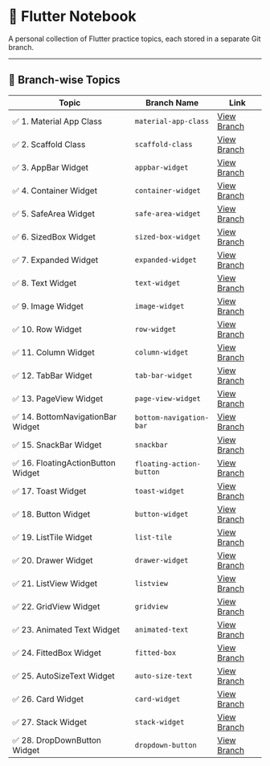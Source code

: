 # 📘 Flutter Notebook

A personal collection of Flutter practice topics, each stored in a separate Git branch.

---

## 📂 Branch-wise Topics

| Topic             | Branch Name            | Link                                                                 |
|------------------|------------------------|----------------------------------------------------------------------|
| ✅ 1. Material App Class | `material-app-class`               | [View Branch](https://github.com/monir996/flutter-notebook/tree/material-app-class) |
| ✅ 2. Scaffold Class | `scaffold-class`               | [View Branch](https://github.com/monir996/flutter-notebook/tree/scaffold-class) |
| ✅ 3. AppBar Widget | `appbar-widget`               | [View Branch](https://github.com/monir996/flutter-notebook/tree/appbar-widget) |
| ✅ 4. Container Widget | `container-widget`               | [View Branch](https://github.com/monir996/flutter-notebook/tree/container-widget) |
| ✅ 5. SafeArea Widget | `safe-area-widget`               | [View Branch](https://github.com/monir996/flutter-notebook/tree/safe-area-widget) |
| ✅ 6. SizedBox Widget | `sized-box-widget`               | [View Branch](https://github.com/monir996/flutter-notebook/tree/sized-box-widget) |
| ✅ 7. Expanded Widget | `expanded-widget`               | [View Branch](https://github.com/monir996/flutter-notebook/tree/expanded-widget) |
| ✅ 8. Text Widget | `text-widget`               | [View Branch](https://github.com/monir996/flutter-notebook/tree/text-widget) |
| ✅ 9. Image Widget | `image-widget`               | [View Branch](https://github.com/monir996/flutter-notebook/tree/image-widget) |
| ✅ 10. Row Widget | `row-widget`               | [View Branch](https://github.com/monir996/flutter-notebook/tree/row-widget) |
| ✅ 11. Column Widget | `column-widget`               | [View Branch](https://github.com/monir996/flutter-notebook/tree/column-widget) |
| ✅ 12. TabBar Widget | `tab-bar-widget`               | [View Branch](https://github.com/monir996/flutter-notebook/tree/tab-bar-widget) |
| ✅ 13. PageView Widget | `page-view-widget`               | [View Branch](https://github.com/monir996/flutter-notebook/tree/page-view-widget) |
| ✅ 14. BottomNavigationBar Widget | `bottom-navigation-bar`               | [View Branch](https://github.com/monir996/flutter-notebook/tree/bottom-navigation-bar) |
| ✅ 15. SnackBar Widget | `snackbar`               | [View Branch](https://github.com/monir996/flutter-notebook/tree/snackbar) |
| ✅ 16. FloatingActionButton Widget | `floating-action-button`               | [View Branch](https://github.com/monir996/flutter-notebook/tree/floating-action-button) |
| ✅ 17. Toast Widget | `toast-widget`               | [View Branch](https://github.com/monir996/flutter-notebook/tree/toast-widget) |
| ✅ 18. Button Widget | `button-widget`               | [View Branch](https://github.com/monir996/flutter-notebook/tree/button-widget) |
| ✅ 19. ListTile Widget | `list-tile`               | [View Branch](https://github.com/monir996/flutter-notebook/tree/list-tile) |
| ✅ 20. Drawer Widget | `drawer-widget`               | [View Branch](https://github.com/monir996/flutter-notebook/tree/drawer-widget) |
| ✅ 21. ListView Widget | `listview`               | [View Branch](https://github.com/monir996/flutter-notebook/tree/listview) |
| ✅ 22. GridView Widget | `gridview`               | [View Branch](https://github.com/monir996/flutter-notebook/tree/gridview) |
| ✅ 23. Animated Text Widget | `animated-text`               | [View Branch](https://github.com/monir996/flutter-notebook/tree/animated-text) |
| ✅ 24. FittedBox Widget | `fitted-box`               | [View Branch](https://github.com/monir996/flutter-notebook/tree/fitted-box) |
| ✅ 25. AutoSizeText Widget | `auto-size-text`               | [View Branch](https://github.com/monir996/flutter-notebook/tree/auto-size-text) |
| ✅ 26. Card Widget | `card-widget`               | [View Branch](https://github.com/monir996/flutter-notebook/tree/card-widget) |
| ✅ 27. Stack Widget | `stack-widget`               | [View Branch](https://github.com/monir996/flutter-notebook/tree/stack-widget) |
| ✅ 28. DropDownButton Widget | `dropdown-button`               | [View Branch](https://github.com/monir996/flutter-notebook/tree/dropdown-button) |



